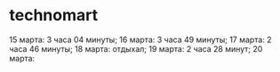 # technomart

15 марта: 3 часа 04 минуты;
16 марта: 3 часа 49 минуты;
17 марта: 2 часа 46 минуты;
18 марта: отдыхал;
19 марта: 2 часа 28 минут;
20 марта:
